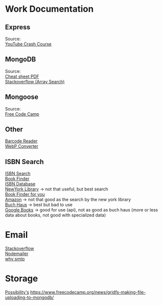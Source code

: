 # Work Documentation
## Express
Source: <br>
[YouTube Crash Course](https://www.youtube.com/watch?v=Oe421EPjeBE)

## MongoDB
Source: <br>
[Cheat sheet PDF](https://www.google.com/url?sa=t&rct=j&q=&esrc=s&source=web&cd=&ved=2ahUKEwjk1IClwJf9AhWi_7sIHUScAgYQFnoECDEQAQ&url=https%3A%2F%2Fdvrgoc.ing.puc.cl%2FtopicosBD%2FMongoDB.pdf&usg=AOvVaw3RZw9eSCBN1W2IH2RWPVzQ)<br>
[Stackoverflow (Array Search)](https://stackoverflow.com/questions/26814456/how-to-get-all-the-values-that-contains-part-of-a-string-using-mongoose-find)<br>

## Mongoose
Source: <br>
[Free Code Camp](https://www.freecodecamp.org/news/introduction-to-mongoose-for-mongodb-d2a7aa593c57/)

## Other
[Barcode Reader](https://www.npmjs.com/package/javascript-barcode-reader) <br>
[WebP Converter](https://www.npmjs.com/package/webp-converter) <br>

## ISBN Search
[ISBN Search](https://isbnsearch.org) <br>
[Book Finder](https://www.bookfinder.com) <br>
[ISBN Database](https://isbndb.com/) <br>
[NewYork Library](https://library.nyu.edu/about/collections/search-collections/) -> not that useful, but best search<br>
[Book Finder for you](http://www.bookfinder4u.com) <br>
[Amazon](https://www.amazon.com/advanced-search/books) -> not that good as the search by the new york library <br>
[Buch Haus](https://www.buchhaus.ch/de/buecher) -> best but bad to use <br>
[Google Books](https://www.googleapis.com/books/v1/volumes?q=isbn:) -> good for use (api), not as good as buch haus (more or less data about books, not good with specialized data)

# Email
[Stackoverflow](https://stackoverflow.com/questions/14678447/is-there-a-nodejs-equivalent-to-phps-mail-function)<br>
[Nodemailer](https://nodemailer.com/about/)<br>
[why smtp](https://nodemailer.com/usage/why-smtp/)<br>

# Storage
[Possibility's](https://www.sitepoint.com/client-side-storage-options-comparison/)
https://www.freecodecamp.org/news/gridfs-making-file-uploading-to-mongodb/